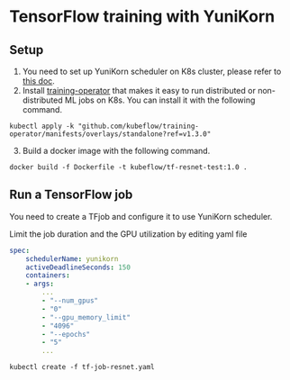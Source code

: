 # TensorFlow training with YuniKorn

## Setup
1. You need to set up YuniKorn scheduler on K8s cluster, please refer to [this doc](https://yunikorn.apache.org/docs/#install).
2. Install [training-operator](https://github.com/kubeflow/training-operator) that makes it easy to run distributed 
   or non-distributed ML jobs on K8s. You can install it with the following command.
```   
kubectl apply -k "github.com/kubeflow/training-operator/manifests/overlays/standalone?ref=v1.3.0"
```
3. Build a docker image  with the following command.
```
docker build -f Dockerfile -t kubeflow/tf-resnet-test:1.0 .
```

## Run a TensorFlow job
You need to create a TFjob and configure it to use YuniKorn scheduler.

Limit the job duration and the GPU utilization by editing yaml file
```yaml
spec:
    schedulerName: yunikorn
    activeDeadlineSeconds: 150
    containers:
    - args:
        ...
        - "--num_gpus"
        - "0"
        - "--gpu_memory_limit"
        - "4096"
        - "--epochs"
        - "5"
        ...

```

```
kubectl create -f tf-job-resnet.yaml
```